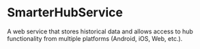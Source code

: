 # SmarterHubService
A web service that stores historical data and allows access to hub functionality from multiple platforms (Android, iOS, Web, etc.).
